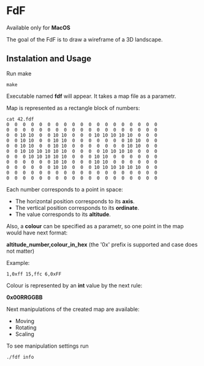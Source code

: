 
# FdF

Available only for **MacOS**

The goal of the FdF is to draw a wireframe of a 3D landscape.

## Instalation and Usage

Run make

```
make
```

Executable named **fdf** will appear. It takes a map file as a parametr.

Map is represented as a rectangle block of numbers:

```
cat 42.fdf
0  0  0  0  0  0  0  0  0  0  0  0  0  0  0  0  0  0  0
0  0  0  0  0  0  0  0  0  0  0  0  0  0  0  0  0  0  0
0  0 10 10  0  0 10 10  0  0  0 10 10 10 10 10  0  0  0
0  0 10 10  0  0 10 10  0  0  0  0  0  0  0 10 10  0  0
0  0 10 10  0  0 10 10  0  0  0  0  0  0  0 10 10  0  0
0  0 10 10 10 10 10 10  0  0  0  0 10 10 10 10  0  0  0
0  0  0 10 10 10 10 10  0  0  0 10 10  0  0  0  0  0  0
0  0  0  0  0  0 10 10  0  0  0 10 10  0  0  0  0  0  0
0  0  0  0  0  0 10 10  0  0  0 10 10 10 10 10 10  0  0
0  0  0  0  0  0  0  0  0  0  0  0  0  0  0  0  0  0  0
0  0  0  0  0  0  0  0  0  0  0  0  0  0  0  0  0  0  0
```

Each number corresponds to a point in space:

* The horizontal position corresponds to its **axis**.
* The vertical position corresponds to its **ordinate**.
* The value corresponds to its **altitude**.

Also, a **colour** can be specified as a parametr, so one point in the map would have next format:

**altitude_number,colour_in_hex** (the '0x' prefix is supported and case does not matter)

Example:

```
1,0xff 15,ffc 6,0xFF
```

Colour is represented by an **int** value by the next rule:

**0x00RRGGBB**

Next manipulations of the created map are available:

* Moving
* Rotating
* Scaling

To see manipulation settings run 

```
./fdf info
```
